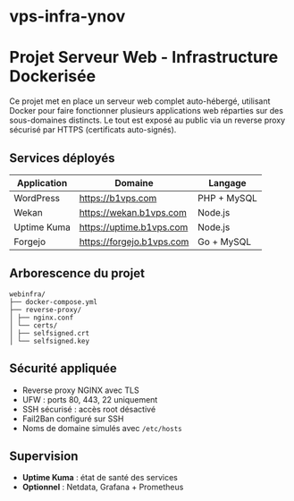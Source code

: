 # vps-infra-ynov

# Projet Serveur Web - Infrastructure Dockerisée

Ce projet met en place un serveur web complet auto-hébergé, utilisant Docker pour faire fonctionner plusieurs applications web réparties sur des sous-domaines distincts. Le tout est exposé au public via un reverse proxy sécurisé par HTTPS (certificats auto-signés).

## Services déployés

| Application   | Domaine                | Langage     |
|--------------|------------------------|-------------|
| WordPress    | https://b1vps.com       | PHP + MySQL |
| Wekan        | https://wekan.b1vps.com | Node.js     |
| Uptime Kuma  | https://uptime.b1vps.com| Node.js     |
| Forgejo      | https://forgejo.b1vps.com | Go + MySQL |

## Arborescence du projet

```
webinfra/
├── docker-compose.yml
├── reverse-proxy/
│ ├── nginx.conf
│ └── certs/
│ ├── selfsigned.crt
│ └── selfsigned.key
```

## Sécurité appliquée
- Reverse proxy NGINX avec TLS
- UFW : ports 80, 443, 22 uniquement
- SSH sécurisé : accès root désactivé
- Fail2Ban configuré sur SSH
- Noms de domaine simulés avec `/etc/hosts`

## Supervision
- **Uptime Kuma** : état de santé des services
- **Optionnel** : Netdata, Grafana + Prometheus
